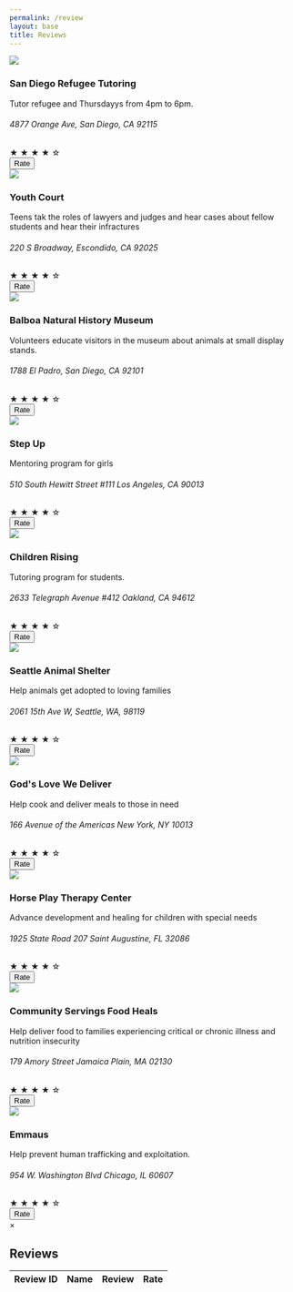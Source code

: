 ```yaml
---
permalink: /review
layout: base
title: Reviews
---
```


<meta charset="UTF-8">
<meta name="viewport" content="width=device-width, initial-scale=1.0">
<title>Review Page</title>
<link rel="stylesheet" href="style.css">

<title>Volunteer Service Cards design with HTML and CSS</title>
<meta charset="utf-8">
<meta name="viewpoint" content="width=device-width, initial-scale=1.0">
<link rel="stylesheet" href="https://cdnjs.cloudflare.com/ajax/libs/font-awesome/6.0.0-beta2/css/all.min.css">

<link rel="stylesheet" href="style.css">
<div class="gallery">
<div class="content">
    <img src="https://github.com/alaraipek/Issues/assets/115954616/b23553cc-80b8-4987-b21d-6bc89a2154cb">
    <h3>San Diego Refugee Tutoring</h3>
    <p>Tutor refugee and Thursdayys from 4pm to 6pm.</p>
    <h6>4877 Orange Ave, San Diego, CA 92115</h6>
            <div class="rating">
                <span class="star">&#9733;</span>
                <span class="star">&#9733;</span>
                <span class="star">&#9733;</span>
                <span class="star">&#9733;</span>
                <span class="star">&#9734;</span>
            </div>
    <button class="generate-button" onclick="generateReview('San Diego Refugee Tutoring')">Rate</button>
</div>
<div class="content">
    <img src="https://github.com/alaraipek/Issues/assets/115954616/de6e7289-1bd7-4c7b-93bb-e35c49b7e1e6">
    <h3>Youth Court</h3>
    <p>Teens tak the roles of lawyers and judges and hear cases about fellow students and hear their infractures</p>
    <h6>220 S Broadway, Escondido, CA 92025</h6>
            <div class="rating">
                <span class="star">&#9733;</span>
                <span class="star">&#9733;</span>
                <span class="star">&#9733;</span>
                <span class="star">&#9733;</span>
                <span class="star">&#9734;</span>
            </div>
    <button class="generate-button" onclick="generateReview('Youth Court')">Rate</button>
</div>
<div class="content">
    <img src="https://github.com/alaraipek/Issues/assets/115954616/0a83e5f2-4985-4352-9cee-fb6dab356101">
    <h3>Balboa Natural History Museum</h3>
    <p>Volunteers educate visitors in the museum about animals at small display stands.</p>
    <h6>1788 El Padro, San Diego, CA 92101</h6>
            <div class="rating">
                <span class="star">&#9733;</span>
                <span class="star">&#9733;</span>
                <span class="star">&#9733;</span>
                <span class="star">&#9733;</span>
                <span class="star">&#9734;</span>
            </div>
    <button class="generate-button" onclick="generateReview('Balboa Natural History Museum')">Rate</button>
</div>
<div class="content">
    <img src="https://github.com/alaraipek/Issues/assets/115954616/9fdabec0-9518-492f-a03f-b514b269a468">
    <h3>Step Up</h3>
    <p>Mentoring program for girls</p>
    <h6>510 South Hewitt Street #111 Los Angeles, CA 90013</h6>
            <div class="rating">
                <span class="star">&#9733;</span>
                <span class="star">&#9733;</span>
                <span class="star">&#9733;</span>
                <span class="star">&#9733;</span>
                <span class="star">&#9734;</span>
            </div>
    <button class="generate-button" onclick="generateReview('Step Up')">Rate</button>
</div>
<div class="content">
    <img src="https://github.com/alaraipek/Issues/assets/115954616/5b57ea8e-5a50-490c-82e0-6817d50c8d54">
    <h3>Children Rising</h3>
    <p>Tutoring program for students.</p>
    <h6>2633 Telegraph Avenue #412 Oakland, CA 94612</h6>
            <div class="rating">
                <span class="star">&#9733;</span>
                <span class="star">&#9733;</span>
                <span class="star">&#9733;</span>
                <span class="star">&#9733;</span>
                <span class="star">&#9734;</span>
            </div>
    <button class="generate-button" onclick="generateReview('Children Rising')">Rate</button>
</div>
<div class="content">
    <img src="https://github.com/alaraipek/Issues/assets/115954616/59713140-86ce-4939-9b3d-b522ca22fac2">
    <h3>Seattle Animal Shelter</h3>
    <p>Help animals get adopted to loving families</p>
    <h6>2061 15th Ave W, Seattle, WA, 98119</h6>
            <div class="rating">
                <span class="star">&#9733;</span>
                <span class="star">&#9733;</span>
                <span class="star">&#9733;</span>
                <span class="star">&#9733;</span>
                <span class="star">&#9734;</span>
            </div>
    <button class="generate-button" onclick="generateReview('Seattle Animal Shelter')">Rate</button>
</div>
<div class="content">
    <img src="https://github.com/alaraipek/Issues/assets/115954616/76f9ee67-edf0-4948-9f5f-ecfd885ebe80">
    <h3>God's Love We Deliver</h3>
    <p>Help cook and deliver meals to those in need</p>
    <h6>166 Avenue of the Americas New York, NY 10013</h6>
            <div class="rating">
                <span class="star">&#9733;</span>
                <span class="star">&#9733;</span>
                <span class="star">&#9733;</span>
                <span class="star">&#9733;</span>
                <span class="star">&#9734;</span>
            </div>
    <button class="generate-button" onclick="generateReview('God\'s Love We Deliver')">Rate</button>
</div>
<div class="content">
    <img src="https://github.com/alaraipek/Issues/assets/115954616/955befc5-fe2c-42a4-9b95-928e92f8b814">
    <h3>Horse Play Therapy Center</h3>
    <p>Advance development and healing for children with special needs</p>
    <h6>1925 State Road 207 Saint Augustine, FL 32086</h6>
            <div class="rating">
                <span class="star">&#9733;</span>
                <span class="star">&#9733;</span>
                <span class="star">&#9733;</span>
                <span class="star">&#9733;</span>
                <span class="star">&#9734;</span>
            </div>
    <button class="generate-button" onclick="generateReview('Horse Play Therapy Center')">Rate</button>
</div>
<div class="content">
    <img src="https://github.com/alaraipek/Issues/assets/115954616/44beccbb-a634-4a9d-ad84-da8e6ce91223">
    <h3>Community Servings Food Heals</h3>
    <p>Help deliver food to families experiencing critical or chronic illness and nutrition insecurity</p>
    <h6>179 Amory Street Jamaica Plain, MA 02130</h6>
            <div class="rating">
                <span class="star">&#9733;</span>
                <span class="star">&#9733;</span>
                <span class="star">&#9733;</span>
                <span class="star">&#9733;</span>
                <span class="star">&#9734;</span>
            </div>
    <button class="generate-button" onclick="generateReview('Community Servings Food Heals')">Rate</button>
</div>
<div class="content">
    <img src="https://github.com/alaraipek/Issues/assets/115954616/a73321eb-045a-4bc0-a1e9-bb57145cf713">
    <h3>Emmaus</h3>
    <p>Help prevent human trafficking and exploitation.</p>
    <h6>954 W. Washington Blvd Chicago, IL 60607</h6>
            <div class="rating">
                <span class="star">&#9733;</span>
                <span class="star">&#9733;</span>
                <span class="star">&#9733;</span>
                <span class="star">&#9733;</span>
                <span class="star">&#9734;</span>
            </div>
    <button class="generate-button" onclick="generateReview('Emmaus')">Rate</button>
</div>

<div id="reviewContainer" class="modal">
    <div class="modal-content">
        <span class="close" onclick="closeModal()">&times;</span>
        <h2>Reviews</h2>
        <table id="reviewTable">
            <thead>
                <tr>
                    <th>Review ID</th>
                    <th>Name</th>
                    <th>Review</th>
                    <th>Rate</th>
                </tr>
            </thead>
            <tbody id="reviewContent"></tbody>
        </table>
    </div>
</div>

<script>
let modal = document.getElementById('reviewContainer');
let reviewContainerVisible = false;
function generateReview(name) {
    const reviewContainer = document.getElementById('reviewContainer');
    if (true) {
        // Construct the URL with the provided name
        const url = `http://127.0.0.1:8085/reviews/${name}`;

        // Fetch reviews for the specified name
        fetch(url)
            .then(response => {
                // Check if the response is successful
                if (!response.ok) {
                    throw new Error('Network response was not ok');
                }
                // Parse the JSON response
                return response.json();
            })
            .then(reviews => {
                // Handle the reviews data
                console.log('Reviews:', reviews);
                // Construct HTML for reviews
                let reviewHTML = '';
                reviews.forEach(review => {
                    reviewHTML += `<tr>
                                        <td>${review.id}</td>
                                        <td>${review.name}</td>
                                        <td>${review.review}</td>
                                        <td>${review.rate}</td>
                                    </tr>`;
                });
                console.log(reviewHTML);
                // Display reviews in the review container
                const reviewContent = document.getElementById('reviewContent');
                reviewContent.innerHTML = reviewHTML;
                reviewContainer.style.display = 'block';
                reviewContainerVisible = true;
            })
            .catch(error => {
                // Handle any errors that occurred during the fetch
                console.error('Error fetching reviews:', error.message);
            });
    } else {
        // Hide the review container
        reviewContainer.style.display = 'none';
        reviewContainerVisible = false;
    }
}
    function closeModal() {
        modal.style.display = "none";
}

    window.onclick = function(event) {
        if (event.target == modal) {
            closeModal();
        }
    }
</script>